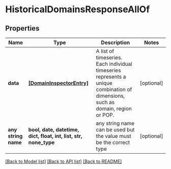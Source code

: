 # HistoricalDomainsResponseAllOf


## Properties
Name | Type | Description | Notes
------------ | ------------- | ------------- | -------------
**data** | [**[DomainInspectorEntry]**](DomainInspectorEntry.md) | A list of timeseries. Each individual timeseries represents a unique combination of dimensions, such as domain, region or POP. | [optional] 
**any string name** | **bool, date, datetime, dict, float, int, list, str, none_type** | any string name can be used but the value must be the correct type | [optional]

[[Back to Model list]](../README.md#documentation-for-models) [[Back to API list]](../README.md#documentation-for-api-endpoints) [[Back to README]](../README.md)


